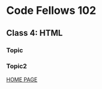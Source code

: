 # Code Fellows 102

## Class 4: HTML

### Topic

### Topic2

[HOME PAGE](https://getullrichordietrying.github.io/reading-notes/)
